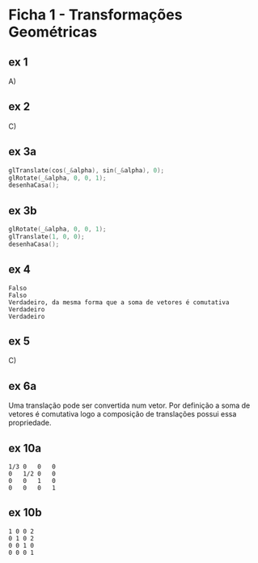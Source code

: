 # Ficha 1 - Transformações Geométricas

## ex 1
A)

## ex 2
C)

## ex 3a
```c
glTranslate(cos(_&alpha), sin(_&alpha), 0);
glRotate(_&alpha, 0, 0, 1);
desenhaCasa();
```

## ex 3b
```c
glRotate(_&alpha, 0, 0, 1);
glTranslate(1, 0, 0);
desenhaCasa();
```

## ex 4
```
Falso
Falso
Verdadeiro, da mesma forma que a soma de vetores é comutativa
Verdadeiro
Verdadeiro
```

## ex 5
C)

## ex 6a
Uma translação pode ser convertida num vetor. Por definição a soma de vetores é
comutativa logo a composição de translações possui essa propriedade.


## ex 10a
```
1/3 0   0   0
0   1/2 0   0
0   0   1   0
0   0   0   1
```

## ex 10b
```
1 0 0 2
0 1 0 2
0 0 1 0
0 0 0 1
```

